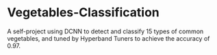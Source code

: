 # Vegetables-Classification
A self-project using DCNN to detect and classify 15 types of common vegetables, and tuned by Hyperband Tuners to achieve the accuracy of 0.97.

